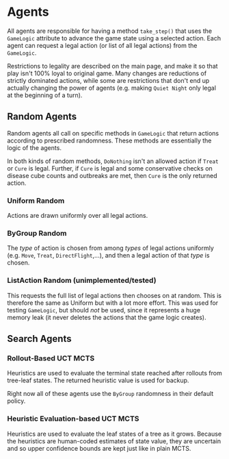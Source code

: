 # Agents

All agents are responsible for having a method `take_step()` that uses the `GameLogic` attribute to advance the game state using a selected action. Each agent can request a legal action (or list of all legal actions) from the `GameLogic`.

Restrictions to legality are described on the main page, and make it so that play isn't 100% loyal to original game. Many changes are reductions of strictly dominated actions, while some are restrictions that don't end up actually changing the power of agents (e.g. making `Quiet Night` only legal at the beginning of a turn).

## Random Agents

Random agents all call on specific methods in `GameLogic` that return actions according to prescribed randomness. These methods are essentially the logic of the agents. 

In both kinds of random methods, `DoNothing` isn't an allowed action if `Treat` or `Cure` is legal. Further, if `Cure` is legal and some conservative checks on disease cube counts and outbreaks are met, then `Cure` is the only returned action.

### Uniform Random
Actions are drawn uniformly over all legal actions. 

### ByGroup Random
The _type_ of action is chosen from among _types_ of legal actions uniformly (e.g. `Move`, `Treat`, `DirectFlight`,...), and then a legal action of that _type_ is chosen.

### ListAction Random (unimplemented/tested)

This requests the full list of legal actions then chooses on at random. This is therefore the same as Uniform but with a lot more effort. This was used for testing `GameLogic`, but should *not* be used, since it represents a huge memory leak (it never deletes the actions that the game logic creates).

## Search Agents

### Rollout-Based UCT MCTS

Heuristics are used to evaluate the terminal state reached after rollouts from tree-leaf states. The returned heuristic value is used for backup.

Right now all of these agents use the `ByGroup` randomness in their default policy.

### Heuristic Evaluation-based UCT MCTS

Heuristics are used to evaluate the leaf states of a tree as it grows. Because the heuristics are human-coded estimates of state value, they are uncertain and so upper confidence bounds are kept just like in plain MCTS.
